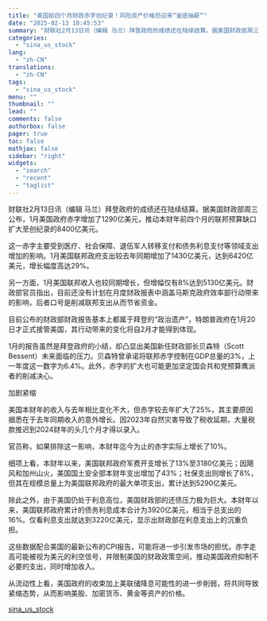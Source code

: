 ```yaml
---
title: "美国前四个月财政赤字创纪录！风险资产价格恐迎来“釜底抽薪”"
date: "2025-02-13 10:45:53"
summary: "财联社2月13日讯（编辑 马兰）拜登政府的成绩还在陆续结算。据美国财政部周三公..."
categories:
  - "sina_us_stock"
lang:
  - "zh-CN"
translations:
  - "zh-CN"
tags:
  - "sina_us_stock"
menu: ""
thumbnail: ""
lead: ""
comments: false
authorbox: false
pager: true
toc: false
mathjax: false
sidebar: "right"
widgets:
  - "search"
  - "recent"
  - "taglist"
---
```


财联社2月13日讯（编辑 马兰）拜登政府的成绩还在陆续结算。据美国财政部周三公布，1月美国政府赤字增加了1290亿美元，推动本财年前四个月的联邦预算缺口扩大至创纪录的8400亿美元。

这一赤字主要受到医疗、社会保障、退伍军人转移支付和债务利息支付等领域支出增加的影响。1月美国联邦政府支出较去年同期增加了1430亿美元，达到6420亿美元，增长幅度高达29%。

另一方面，1月美国联邦收入也较同期增长，但增幅仅有8%达到5130亿美元。财政部官员指出，目前还没有计划在月度财政报表中涵盖马斯克政府效率部行动带来的影响，后者口号是削减联邦支出从而节省资金。

目前公布的财政部财政报告基本上都属于拜登的“政治遗产”，特朗普政府在1月20日才正式接管美国，其行动带来的变化将自2月才能得到体现。

1月的报告虽然是拜登政府的小结，却凸显出美国新任财政部长贝森特（Scott Bessent）未来面临的压力。贝森特曾承诺将联邦赤字控制在GDP总量的3%，上一年度这一数字为6.4%。此外，赤字的扩大也可能更加坚定国会共和党预算鹰派者的削减决心。

加剧紧缩

美国本财年的收入与去年相比变化不大，但赤字较去年扩大了25%，其主要原因据悉在于去年同期收入的意外增长。因2023年自然灾害导致了税收延期，大量税款推迟到2024财年的头几个月才得以录入。

官员称，如果排除这一影响，本财年迄今为止的赤字实际上增长了10%。

细项上看，本财年以来，美国联邦政府军费开支增长了13%至3180亿美元；因飓风和加州山火，美国国土安全部本财年支出增加了43%；社保支出则增长了8%，但其在规模总量上为美国联邦政府的最大单项支出，累计达到5290亿美元。

除此之外，由于美国仍处于利息高位，美国财政部的还债压力极为巨大。本财年以来，美国联邦政府累计的债务利息成本合计为3920亿美元，相当于总支出的16%。仅看利息支出就达到3220亿美元，显示出财政部在利息支出上的沉重负担。

这些数据配合美国的最新公布的CPI报告，可能将进一步引发市场的担忧。赤字走高可能被视为美元的利空信号，并限制美国的财政政策空间，推动美国政府抑制不必要的支出，同时增加收入。

从流动性上看，美国政府的收束加上美联储降息可能性的进一步削弱，将共同导致紧缩态势，从而影响美股、加密货币、黄金等资产的价格。

[sina_us_stock](https://finance.sina.com.cn/jjxw/2025-02-13/doc-inekhynn8619593.shtml)
